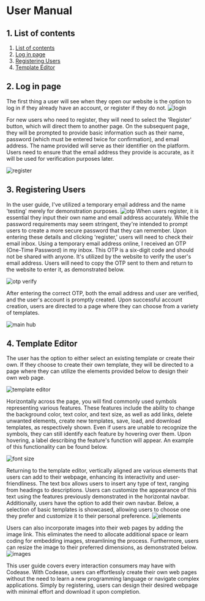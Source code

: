 # User Manual






## 1. List of contents

1. [List of contents](#1-list-of-contents)
2. [Log in page](#2-log-in-page)	
3. [Registering Users](#3-registering-users)	
4. [Template Editor](#4-template-editor)




































## 2. Log in page 

The first thing a user will see when they open our website is the option to log in if they already have an account, or register if they do not. 
![login](images/login.png)


For new users who need to register, they will need to select the 'Register' button, which will direct them to another page. On the subsequent page, they will be prompted to provide basic information such as their name, password (which must be entered twice for confirmation), and email address. The name provided will serve as their identifier on the platform. Users need to ensure that the email address they provide is accurate, as it will be used for verification purposes later.

![register](images/register.png)














## 3. Registering Users

In the user guide, I've utilized a temporary email address and the name 'testing' merely for demonstration purposes. 
![otp](images/otp.png)
When users register, it is essential they input their own name and email address accurately. While the password requirements may seem stringent, they're intended to prompt users to create a more secure password that they can remember. Upon entering these details and clicking 'register,' users will need to check their email inbox.
Using a temporary email address online, I received an OTP (One-Time Password) in my inbox. This OTP is a six-digit code and should not be shared with anyone. It's utilized by the website to verify the user's email address. Users will need to copy the OTP sent to them and return to the website to enter it, as demonstrated below.



![otp verify](<images/otp verify.png>)



After entering the correct OTP, both the email address and user are verified, and the user's account is promptly created.
Upon successful account creation, users are directed to a page where they can choose from a variety of templates.

![main hub](<images/main hub.png>)















## 4. Template Editor


The user has the option to either select an existing template or create their own. If they choose to create their own template, they will be directed to a page where they can utilize the elements provided below to design their own web page.

![template editor](<images/template editor.png>)




Horizontally across the page, you will find commonly used symbols representing various features. These features include the ability to change the background color, text color, and text size, as well as add links, delete unwanted elements, create new templates, save, load, and download templates, as respectively shown.
Even if users are unable to recognize the symbols, they can still identify each feature by hovering over them. Upon hovering, a label describing the feature's function will appear. An example of this functionality can be found below.




![font size](<images/font size.png>)








Returning to the template editor, vertically aligned are various elements that users can add to their webpage, enhancing its interactivity and user-friendliness. The text box allows users to insert any type of text, ranging from headings to descriptions. Users can customize the appearance of this text using the features previously demonstrated in the horizontal navbar. Additionally, users have the option to add their own navbar. Below, a selection of basic templates is showcased, allowing users to choose one they prefer and customize it to their personal preference.
![elements](<images/elements.png>)

Users can also incorporate images into their web pages by adding the image link. This eliminates the need to allocate additional space or learn coding for embedding images, streamlining the process. Furthermore, users can resize the image to their preferred dimensions, as demonstrated below.
![images](<images/images.png>)

This user guide covers every interaction consumers may have with Codease. With Codease, users can effortlessly create their own web pages without the need to learn a new programming language or navigate complex applications. Simply by registering, users can design their desired webpage with minimal effort and download it upon completion.
